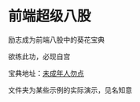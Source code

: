 # 前端超级八股
励志成为前端八股中的葵花宝典

欲练此功，必现自宫

宝典地址：[未成年人勿点](https://github.com/yangeee/js-fuck/blob/master/8good.md)

文件夹为某些示例的实际演示，见名知意
